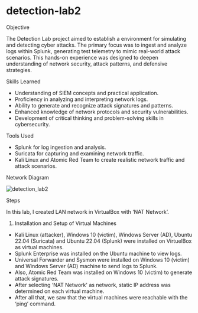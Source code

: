 # detection-lab2

Objective

The Detection Lab project aimed to establish a environment for simulating and detecting cyber attacks. The primary focus was to ingest and analyze logs within Splunk, generating test telemetry to mimic real-world attack scenarios. This hands-on experience was designed to deepen understanding of network security, attack patterns, and defensive strategies.

Skills Learned

- Understanding of SIEM concepts and practical application.
- Proficiency in analyzing and interpreting network logs.
- Ability to generate and recognize attack signatures and patterns.
- Enhanced knowledge of network protocols and security vulnerabilities.
- Development of critical thinking and problem-solving skills in cybersecurity.

Tools Used

- Splunk for log ingestion and analysis.
- Suricata for capturing and examining network traffic.
- Kali Linux and Atomic Red Team to create realistic network traffic and attack scenarios.

Network Diagram

![detection_lab2](https://github.com/user-attachments/assets/c5f14131-f48e-4ac4-922f-5e4a7c3a80cd)

Steps

In this lab, I created LAN network in VirtualBox with ‘NAT Network’. 

1. Installation and Setup of Virtual Machines  
- Kali Linux (attacker), Windows 10 (victim), Windows Server (AD), Ubuntu 22.04 (Suricata) and Ubuntu 22.04 (Splunk) were installed on VirtuelBox as virtual machines.  
- Splunk Enterprise was installed on the Ubuntu machine to view logs.  
- Universal Forwarder and Sysmon were installed on Windows 10 (victim) and Windows Server (AD) machine to send logs to Splunk. 
- Also, Atomic Red Team was installed on Windows 10 (victim) to generate attack signatures. 
- After selecting ‘NAT Network' as network, static IP address was determined on each virtual machine.  
- After all that, we saw that the virtual machines were reachable with the ‘ping’ command. 
